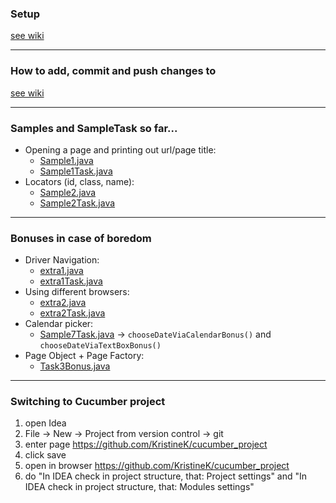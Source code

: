 ### Setup 
[see wiki](https://github.com/KristineK/selenium_java_basic/wiki/Setup)

---
### How to add, commit and push changes to 
[see wiki](https://github.com/KristineK/selenium_java_basic/wiki/Git-add-commit-pust)
   
---
### Samples and SampleTask so far...
* Opening a page and printing out url/page title:
    * [Sample1.java](../master/src/selenium/sample/Sample1.java)
    * [Sample1Task.java](../master/src/selenium/sample/Sample1Task.java)
* Locators (id, class, name):
    * [Sample2.java](../master/src/selenium/sample/Sample2.java)
    * [Sample2Task.java](../master/src/selenium/sample/Sample2Task.java)
---
### Bonuses in case of boredom
* Driver Navigation:
    * [extra1.java](../master/src/selenium/sample/extra/extra1.java)
    * [extra1Task.java](../master/src/selenium/sample/extra/extra1Task.java)
* Using different browsers:
    * [extra2.java](../master/src/selenium/sample/extra2.java)
    * [extra2Task.java](../master/src/selenium/sample/extra2Task.java)
 * Calendar picker:   
    * [Sample7Task.java](../master/src/selenium/sample/Sample7Task.java) -> `chooseDateViaCalendarBonus()` and `chooseDateViaTextBoxBonus()`
 * Page Object + Page Factory:
    * [Task3Bonus.java](../master/src/selenium/tasks/Task3Bonus.java)
    
---
### Switching to Cucumber project
1. open Idea
2. File -> New -> Project from version control -> git 
2. enter page https://github.com/KristineK/cucumber_project
4. click save
5. open in browser https://github.com/KristineK/cucumber_project
6. do "In IDEA check in project structure, that: Project settings" and  "In IDEA check in project structure, that: Modules settings"
